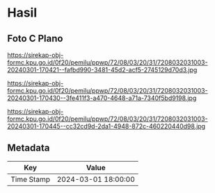 # Hasil

## Foto C Plano

https://sirekap-obj-formc.kpu.go.id/0f20/pemilu/ppwp/72/08/03/20/31/7208032031003-20240301-170421--fafbd990-3481-45d2-acf5-2745129d70d3.jpg

https://sirekap-obj-formc.kpu.go.id/0f20/pemilu/ppwp/72/08/03/20/31/7208032031003-20240301-170430--3fe411f3-a470-4648-a71a-7340f5bd9198.jpg

https://sirekap-obj-formc.kpu.go.id/0f20/pemilu/ppwp/72/08/03/20/31/7208032031003-20240301-170445--cc32cd9d-2da1-4948-872c-460220440d98.jpg


## Metadata

| Key        | Value               |
| ---------- | ------------------- |
| Time Stamp | 2024-03-01 18:00:00 |



